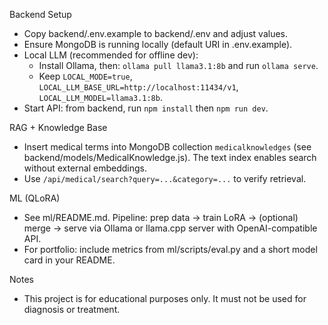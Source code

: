 Backend Setup
- Copy backend/.env.example to backend/.env and adjust values.
- Ensure MongoDB is running locally (default URI in .env.example).
- Local LLM (recommended for offline dev):
  - Install Ollama, then: `ollama pull llama3.1:8b` and run `ollama serve`.
  - Keep `LOCAL_MODE=true`, `LOCAL_LLM_BASE_URL=http://localhost:11434/v1`, `LOCAL_LLM_MODEL=llama3.1:8b`.
- Start API: from backend, run `npm install` then `npm run dev`.

RAG + Knowledge Base
- Insert medical terms into MongoDB collection `medicalknowledges` (see backend/models/MedicalKnowledge.js). The text index enables search without external embeddings.
- Use `/api/medical/search?query=...&category=...` to verify retrieval.

ML (QLoRA)
- See ml/README.md. Pipeline: prep data → train LoRA → (optional) merge → serve via Ollama or llama.cpp server with OpenAI-compatible API.
- For portfolio: include metrics from ml/scripts/eval.py and a short model card in your README.

Notes
- This project is for educational purposes only. It must not be used for diagnosis or treatment.

